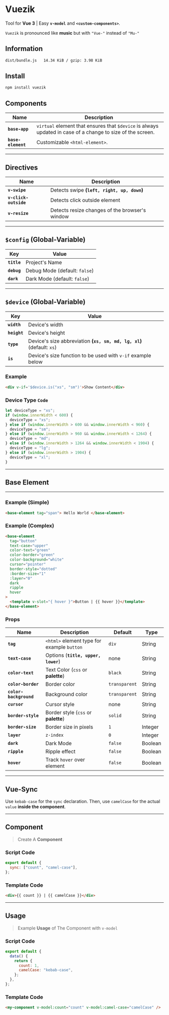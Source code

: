 # Vuezik

Tool for **Vue 3** | Easy **`v-model`** and **`<custom-components>`**.

`Vuezik` is pronounced like **music** but with `"Vue-"` instead of `"Mu-"`

## Information

```sh
dist/bundle.js   14.34 KiB / gzip: 3.98 KiB
```

## Install

```sh
npm install vuezik
```

## Components

| Name               | Description                                                                                                |
| ------------------ | ---------------------------------------------------------------------------------------------------------- |
| **`base-app`**     | `virtual` element that ensures that `$device` is always updated in case of a change to size of the screen. |
| **`base-element`** | Customizable `<html-element>`.                                                                             |

---

## Directives

| Name                  | Description                                    |
| --------------------- | ---------------------------------------------- |
| **`v-swipe`**         | Detects swipe **(`left, right, up, down`)**    |
| **`v-click-outside`** | Detects click outside element                  |
| **`v-resize`**        | Detects resize changes of the browser's window |

---

## **`$config`** (Global-Variable)

| Key         | Value                         |
| ----------- | ----------------------------- |
| **`title`** | Project's Name                |
| **`debug`** | Debug Mode (default: `false`) |
| **`dark`**  | Dark Mode (default: `false`)  |

---

## **`$device`** (Global-Variable)

| Key          | Value                                                                 |
| ------------ | --------------------------------------------------------------------- |
| **`width`**  | Device's width                                                        |
| **`height`** | Device's height                                                       |
| **`type`**   | Device's size abbreviation **(`xs, sm, md, lg, xl`)** (default: `xs`) |
| **`is`**     | Device's size function to be used with `v-if` example below           |

### Example

```html
<div v-if='$device.is("xs", "sm")'>Show Content</div>
```

### Device Type `Code`

```js
let deviceType = "xs";
if (window.innerWidth < 600) {
  deviceType = "xs";
} else if (window.innerWidth > 600 && window.innerWidth < 960) {
  deviceType = "sm";
} else if (window.innerWidth > 960 && window.innerWidth < 1264) {
  deviceType = "md";
} else if (window.innerWidth > 1264 && window.innerWidth < 1904) {
  deviceType = "lg";
} else if (window.innerWidth > 1904) {
  deviceType = "xl";
}
```

---

## Base **Element**

---

### Example (**Simple**)

```html
<base-element tag="span"> Hello World </base-element>
```

### Example (**Complex**)

```html
<base-element
  tag="button"
  text-case="upper"
  color-text="green"
  color-border="green"
  color-background="white"
  cursor="pointer"
  border-style="dotted"
  :border-size="1"
  :layer="0"
  dark
  ripple
  hover
>
  <template v-slot="{ hover }">Button | {{ hover }}</template>
</base-element>
```

### Props

| Name                   | Description                                | Default       | Type    |
| ---------------------- | ------------------------------------------ | ------------- | ------- |
| **`tag`**              | `<html>` element type for example `button` | `div`         | String  |
| **`text-case`**        | Options (**`title, upper, lower`**)        | none          | String  |
| **`color-text`**       | Text Color (`css` or **palette**)          | `black`       | String  |
| **`color-border`**     | Border color                               | `transparent` | String  |
| **`color-background`** | Background color                           | `transparent` | String  |
| **`cursor`**           | Cursor style                               | none          | String  |
| **`border-style`**     | Border style (`css` or **palette**)        | `solid`       | String  |
| **`border-size`**      | Border size in pixels                      | `1`           | Integer |
| **`layer`**            | `z-index`                                  | `0`           | Integer |
| **`dark`**             | Dark Mode                                  | `false`       | Boolean |
| **`ripple`**           | Ripple effect                              | `false`       | Boolean |
| **`hover`**            | Track `hover` over element                 | `false`       | Boolean |

---

## Vue-**Sync**

Use `kebab-case` for the `sync` declaration.
Then, use `camelCase` for the actual `value` **inside the component**.

---

## Component

> Create A **Component**

### **Script** Code

```js
export default {
  sync: ["count", "camel-case"],
};
```

### **Template** Code

```html
<div>{{ count }} | {{ camelCase }}</div>
```

---

## Usage

> Example **Usage** of The Component with `v-model`

### **Script** Code

```js
export default {
  data() {
    return {
      count: 1,
      camelCase: "kebab-case",
    };
  },
};
```

### **Template** Code

```html
<my-component v-model:count="count" v-model:camel-case="camelCase" />
```
